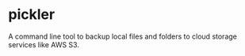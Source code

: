 pickler
=======

A command line tool to backup local files and folders to cloud storage services like AWS S3.
